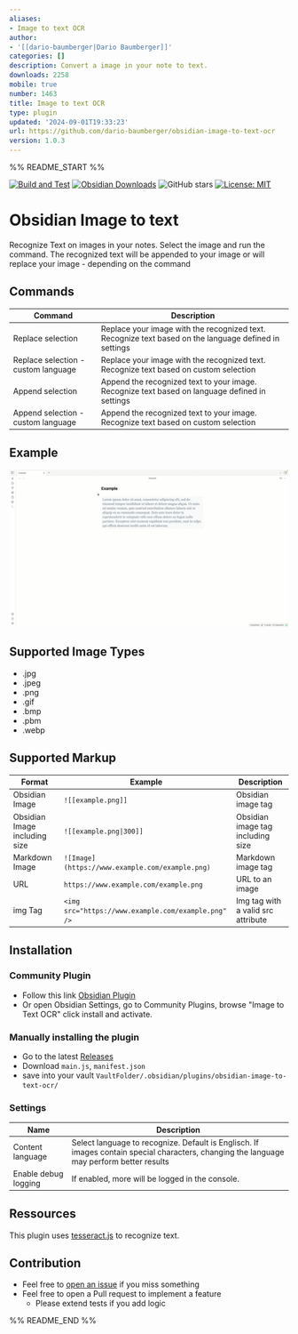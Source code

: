 ```yaml
---
aliases:
- Image to text OCR
author:
- '[[dario-baumberger|Dario Baumberger]]'
categories: []
description: Convert a image in your note to text.
downloads: 2258
mobile: true
number: 1463
title: Image to text OCR
type: plugin
updated: '2024-09-01T19:33:23'
url: https://github.com/dario-baumberger/obsidian-image-to-text-ocr
version: 1.0.3
---
```


%% README_START %%

[![Build and Test](https://github.com/dario-baumberger/obsidian-image-to-text-ocr/actions/workflows/build.yml/badge.svg)](https://github.com/dario-baumberger/obsidian-image-to-text-ocr/actions/workflows/build.yml)
[![Obsidian Downloads](https://img.shields.io/badge/dynamic/json?color=7e6ad6&labelColor=34208c&label=Obsidian%20Downloads&query=$['image-to-text-ocr'].downloads&url=https://raw.githubusercontent.com/obsidianmd/obsidian-releases/master/community-plugin-stats.json&)](obsidian://show-plugin?id=image-to-text-ocr)
![GitHub stars](https://img.shields.io/github/stars/dario-baumberger/obsidian-image-to-text-ocr?style=flat)
[![License: MIT](https://img.shields.io/badge/License-MIT-yellow.svg)](https://github.com/dario-baumberger/obsidian-image-to-text-ocr/blob/master/LICENCE)

# Obsidian Image to text

Recognize Text on images in your notes. Select the image and run the command. The recognized text will be appended to your image or will replace your image - depending on the command

## Commands

| Command                             | Description                                                                                           |
| ----------------------------------- | ----------------------------------------------------------------------------------------------------- |
| Replace selection                   | Replace your image with the recognized text. Recognize text based on the language defined in settings |
| Replace selection - custom language | Replace your image with the recognized text. Recognize text based on custom selection                 |
| Append selection                    | Append the recognized text to your image. Recognize text based on language defined in settings        |
| Append selection - custom language  | Append the recognized text to your image. Recognize text based on custom selection                    |

## Example

![Lorem ipsum Animated](https://raw.githubusercontent.com/dario-baumberger/obsidian-image-to-text-ocr/HEAD/demo/loremipsum.gif)

## Supported Image Types

-   .jpg
-   .jpeg
-   .png
-   .gif
-   .bmp
-   .pbm
-   .webp

## Supported Markup

| Format                        | Example                                             | Description                        |
| ----------------------------- | --------------------------------------------------- | ---------------------------------- |
| Obsidian Image                | `![[example.png]]`                                  | Obsidian image tag                 |
| Obsidian Image including size | `![[example.png\|300]]`                             | Obsidian image tag including size  |
| Markdown Image                | `![Image](https://www.example.com/example.png)`     | Markdown image tag                 |
| URL                           | `https://www.example.com/example.png`               | URL to an image                    |
| img Tag                       | `<img src="https://www.example.com/example.png" />` | Img tag with a valid src attribute |

## Installation

### Community Plugin

-   Follow this link [Obsidian Plugin](https://obsidian.md/plugins?id=image-to-text-ocr)
-   Or open Obsidian Settings, go to Community Plugins, browse "Image to Text OCR" click install and activate.

### Manually installing the plugin

-   Go to the latest [Releases](https://github.com/dario-baumberger/obsidian-image-to-text-ocr/releases)
-   Download `main.js`, `manifest.json`
-   save into your vault `VaultFolder/.obsidian/plugins/obsidian-image-to-text-ocr/`

### Settings

| Name                 | Description                                                                                                                               |
| -------------------- | ----------------------------------------------------------------------------------------------------------------------------------------- |
| Content language     | Select language to recognize. Default is Englisch. If images contain special characters, changing the language may perform better results |
| Enable debug logging | If enabled, more will be logged in the console.                                                                                           |

## Ressources

This plugin uses [tesseract.js](https://github.com/naptha/tesseract.js/) to recognize text.

## Contribution

-   Feel free to [open an issue](https://github.com/dario-baumberger/obsidian-image-to-text-ocr/issues) if you miss something
-   Feel free to open a Pull request to implement a feature
    -   Please extend tests if you add logic


%% README_END %%